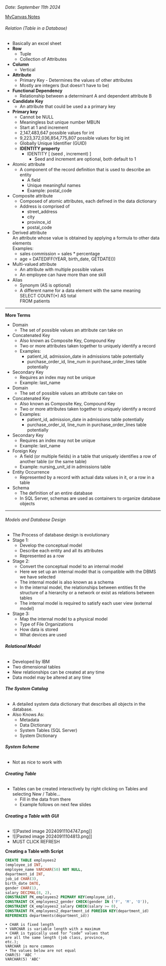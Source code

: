 *Date: September 11th 2024*

[MyCanvas Notes](https://mycanvas.mohawkcollege.ca/courses/107243/files/20878080?module_item_id=5880239)
###### Relation (Table in a Database)
- Basically an excel sheet 
- **Row**
	- Tuple
	- Collection of Attributes 
- **Column**
	- Vertical 
- **Attribute**
	- Primary Key - Determines the values of other attributes
	- Mostly are integers (but doesn't have to be)
- **Functional Dependency**
	- Relationship between a determinant A and dependent attribute B
- **Candidate Key**
	- An attribute that could be used a a primary key 
- **Primary key**
	- Cannot be NULL
	- Meaningless but unique number MBUN
	- Start at 1 and increment 
	- 2,147,483,647 possible values for int
	- 9,223,372,036,854,775,807 possible values for big int
	- Globally Unique Identifier (GUID)
	- **IDENTITY property** 
		- IDENTITY [ (seed , increment) ]  
			- Seed and increment are optional, both default to 1
- Atomic attribute  
	- A component of the record definition that is used to describe an entity  
		- A field  
		- Unique meaningful names  
		- Example: postal_code  
 - Composite attribute  
	- Composed of atomic attributes, each defined in the data dictionary  
	- Address is comprised of  
		- street_address  
		- city  
		- province_id  
		- postal_code
- Derived attribute  
	An attribute whose value is obtained by applying a formula to other data elements  
	Examples:  
	- sales commission = sales * percentage  
	- age = DATEDIFF(YEAR, birth_date, GETDATE())  
- Multi-valued attribute  
	- An attribute with multiple possible values  
	- An employee can have more than one skill  
- Alias  
	- Synonym (AS is optional)  
	- A different name for a data element with the same meaning  
	SELECT COUNT(*) AS total  
	FROM patients

---

**More Terms**
- Domain  
	- The set of possible values an attribute can take on  
- Concatenated Key  
	- Also known as Composite Key, Compound Key  
	- Two or more attributes taken together to uniquely identify a record  
	- Examples:  
		-  patient_id, admission_date in admissions table potentially  
		- purchase_order_id, line_num in purchase_order_lines table potentially  
- Secondary Key  
	- Requires an index may not be unique  
	- Example: last_name
- Domain  
	- The set of possible values an attribute can take on  
- Concatenated Key  
	- Also known as Composite Key, Compound Key  
	- Two or more attributes taken together to uniquely identify a record  
	- Examples:  
		- patient_id, admission_date in admissions table potentially  
		- purchase_order_id, line_num in purchase_order_lines table potentially  
- Secondary Key  
	- Requires an index may not be unique  
	- Example: last_name
- Foreign Key  
	- A field (or multiple fields) in a table that uniquely identifies a row of another table (or the same table)  
	- Example: nursing_unit_id in admissions table  
- Entity Occurrence  
	- Represented by a record with actual data values in it, or a row in a table  
- Schema  
	- The definition of an entire database  
	- In SQL Server, schemas are used as containers to organize database objects

---
###### Models and Database Design
- The Process of database design is evolutionary 
- Stage 1:
	- Develop the conceptual model
	- Describe each entity and all its attributes 
	- Represented as a row 
- Stage 2:
	- Convert the conceptual model to an internal model 
	- Here we set up an internal model that is compatible with the DBMS we have selected  
	- The internal model is also known as a schema  
	- In the internal model, the relationships between entities fit the structure of a hierarchy or a network or exist as relations between tables  
	- The internal model is required to satisfy each user view (external model)
- Stage 3:
	- Map the internal model to a physical model 
	- Type of File Organizations
	- How data is stored 
	- What devices are used 

###### **Relational Model**
- Developed by IBM
- Two dimensional tables
- New relationships can be created at any time
- Data model may be altered at any time 

###### **The System Catalog**
- A detailed system data dictionary that describes all objects in the database.
- Also Knows As:
	- Metadata
	- Data Dictionary
	- System Tables (SQL Server)
	- System Dictionary

###### **System Scheme**
- Not as nice to work with

###### **Creating Table**
- Tables can be created interactively by right clicking on Tables and selecting New / Table...  
	- Fill in the data from there  
	- Example follows on next few slides

###### **Creating a Table with GUI**
- ![[Pasted image 20240911104747.png]]
- ![[Pasted image 20240911104813.png]]
- MUST CLICK REFRESH

**Creating a Table with Script**
```sql
CREATE TABLE employees2  
(employee_id INT,  
employee_name VARCHAR(50) NOT NULL,  
department_id INT,  
job_id CHAR(3),  
birth_date DATE,  
gender CHAR(1),  
salary DECIMAL(8, 2),  
CONSTRAINT PK_employees2 PRIMARY KEY(employee_id),  
CONSTRAINT CK_employees2_gender CHECK(gender IN ('F', 'M', 'O')),  
CONSTRAINT CK_employees2_salary CHECK(salary >= 0),  
CONSTRAINT FK_employees2_department_id FOREIGN KEY(department_id)  
REFERENCES departments(department_id))
```

```
• CHAR is fixed length  
• VARCHAR is variable length with a maximum  
• CHAR is typically used for “code” values that  
are all the same length (job class, province,  
etc.); 
VARCHAR is more common  
• The values below are not equal  
CHAR(5) 'ABC '  
VARCHAR(5) 'ABC'
```



